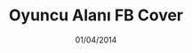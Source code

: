 ---
title: Oyuncu Alanı FB Cover
date: 01/04/2014
categories: 
  - PSD
tags:
  - PSD
images: /assets/20220328163106-Untitled-4.png
madefor: Oyuncu Alani
---